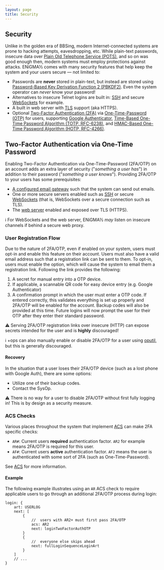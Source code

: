 ```yaml
---
layout: page
title: Security
---
```

## Security
Unlike in the golden era of BBSing, modern Internet-connected systems are prone to hacking attempts, eavesdropping, etc. While plain-text passwords, insecure data over [Plain Old Telephone Service (POTS)](https://en.wikipedia.org/wiki/Plain_old_telephone_service), and so on was good enough then, modern systems must employ protections against attacks. ENiGMA½ comes with many security features that help keep the system and your users secure — not limited to:
* Passwords are **never** stored in plain-text, but instead are stored using [Password-Based Key Derivation Function 2 (PBKDF2)](https://en.wikipedia.org/wiki/PBKDF2). Even the system operator can _never_ know your password!
* Alternatives to insecure Telnet logins are built in: [SSH](https://en.wikipedia.org/wiki/Secure_Shell) and secure [WebSockets](https://en.wikipedia.org/wiki/WebSocket) for example.
* A built in web server with [TLS](https://en.wikipedia.org/wiki/Transport_Layer_Security) support (aka HTTPS).
* Optional [Two-Factor Authentication (2FA)](https://en.wikipedia.org/wiki/Multi-factor_authentication) via [One-Time-Password (OTP)](https://en.wikipedia.org/wiki/One-time_password) for users, supporting [Google Authenticator](http://google-authenticator.com/), [Time-Based One-Time Password Algorithm (TOTP, RFC-6238)](https://tools.ietf.org/html/rfc6238), and [HMAC-Based One-Time Password Algorithm (HOTP, RFC-4266)](https://tools.ietf.org/html/rfc4226).

## Two-Factor Authentication via One-Time Password
Enabling Two-Factor Authentication via One-Time-Password (2FA/OTP) on an account adds an extra layer of security ("_something a user has_") in addition to their password ("_something a user knows_"). Providing 2FA/OTP to your users has some prerequisites:
* [A configured email gateway](/docs/configuration/email.md) such that the system can send out emails.
* One or more secure servers enabled such as [SSH](/docs/servers/ssh.md) or secure [WebSockets](/docs/servers/websocket.md) (that is, WebSockets over a secure connection such as TLS).
* The [web server](/docs/servers/web-server.md) enabled and exposed over TLS (HTTPS).

:information_source: For WebSockets and the web server, ENiGMA½ _may_ listen on insecure channels if behind a secure web proxy.

### User Registration Flow
Due to the nature of 2FA/OTP, even if enabled on your system, users must opt-in and enable this feature on their account. Users must also have a valid email address such that a registration link can be sent to them. To opt-in, users must enable the option, which will cause the system to email them a registration link. Following the link provides the following:

1. A secret for manual entry into a OTP device.
2. If applicable, a scannable QR code for easy device entry (e.g. Google Authenticator)
3. A confirmation prompt in which the user must enter a OTP code. If entered correctly, this validates everything is set up properly and 2FA/OTP will be enabled for the account. Backup codes will also be provided at this time. Future logins will now prompt the user for their OTP after they enter their standard password.

:warning: Serving 2FA/OTP registration links over insecure (HTTP) can expose secrets intended for the user and is **highly** discouraged!

:information_source: +ops can also manually enable or disable 2FA/OTP for a user using [oputil](/docs/admin/oputil.md), but this is generally discouraged.

#### Recovery
In the situation that a user loses their 2FA/OTP device (such as a lost phone with Google Auth), there are some options:
* Utilize one of their backup codes.
* Contact the SysOp.

:warning: There is no way for a user to disable 2FA/OTP without first fully logging in! This is by design as a security measure.

### ACS Checks
Various places throughout the system that implement [ACS](/docs/configuration/acs.md) can make 2FA specific checks:
* `AR#`: Current users **required** authentication factor. `AR2` for example means 2FA/OTP is required for this user.
* `AF#`: Current users **active** authentication factor. `AF2` means the user is authenticated with some sort of 2FA (such as One-Time-Password).

See [ACS](/docs/configuration/acs.md) for more information.

#### Example
The following example illustrates using an `AR` ACS check to require applicable users to go through an additional 2FA/OTP process during login:

```hjson
login: {
    art: USERLOG
    next: [
        {
            //  users with AR2+ must first pass 2FA/OTP
            acs: AR2
            next: loginTwoFactorAuthOTP
        }
        {
            //  everyone else skips ahead
            next: fullLoginSequenceLoginArt
        }
    ]
    // ...
}
```